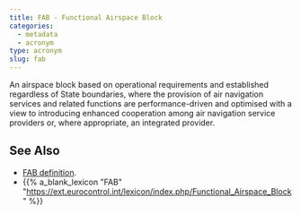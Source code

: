 ```yaml
---
title: FAB - Functional Airspace Block
categories:
  - metadata
  - acronym
type: acronym
slug: fab
---
```


An airspace block based on operational requirements and established
regardless of State boundaries, where the provision of air navigation
services and related functions are performance-driven and optimised
with a view to introducing enhanced cooperation among air navigation
service providers or, where appropriate, an integrated provider.


## See Also

* [FAB definition][fab].
* {{% a_blank_lexicon "FAB" "https://ext.eurocontrol.int/lexicon/index.php/Functional_Airspace_Block" %}}

[fab]: /definition/fab/ "FAB definition"
